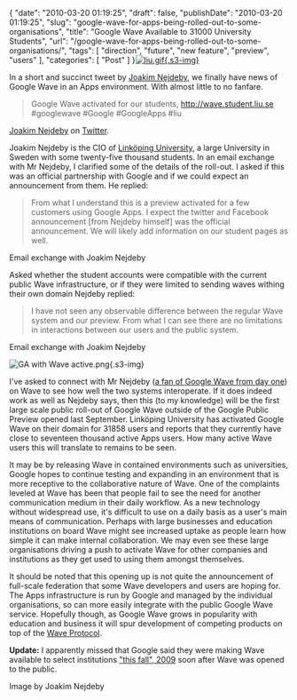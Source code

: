 {
    "date": "2010-03-20 01:19:25",
    "draft": false,
    "publishDate": "2010-03-20 01:19:25",
    "slug": "google-wave-for-apps-being-rolled-out-to-some-organisations",
    "title": "Google Wave Available to 31000 University Students",
    "url": "\/google-wave-for-apps-being-rolled-out-to-some-organisations\/",
    "tags": [
        "direction",
        "future",
        "new feature",
        "preview",
        "users"
    ],
    "categories": [
        "Post"
    ]
}[![liu.gif](https://turbo.geekorium.com.au/images/liu.gif){.s3-img}](https://www.liu.se/?l=en)

In a short and succinct tweet by [Joakim
Nejdeby](http://twitter.com/joakimnejdeby), we finally have news of
Google Wave in an Apps environment. With almost little to no fanfare.

> Google Wave activated for our students, http://wave.student.liu.se
> \#googlewave \#Google \#GoogleApps \#liu

[Joakim Nejdeby](http://twitter.com/joakimnejdeby/status/10631207637) on
[Twitter](http://twitter.com).

Joakim Nejdeby is the CIO of [Linköping
University](https://www.liu.se/?l=en), a large University in Sweden with
some twenty-five thousand students. In an email exchange with Mr
Nejdeby, I clarified some of the details of the roll-out. I asked if
this was an official partnership with Google and if we could expect an
announcement from them. He replied:

> From what I understand this is a preview activated for a few customers
> using Google Apps. I expect the twitter and Facebook announcement
> \[from Nejdeby himself\] was the official announcement. We will likely
> add information on our student pages as well.

Email exchange with Joakim Nejdeby

Asked whether the student accounts were compatible with the current
public Wave infrastructure, or if they were limited to sending waves
withing their own domain Nejdeby replied:

> I have not seen any observable difference between the regular Wave
> system and our preview. From what I can see there are no limitations
> in interactions between our users and the public system.

Email exchange with Joakim Nejdeby

![GA with Wave
active.png](https://turbo.geekorium.com.au/images/GA%20with%20Wave%20active.png){.s3-img}

I've asked to connect with Mr Nejdeby ([a fan of Google Wave from day
one](http://joakimblog.nejdeby.se/2009/10/google-wave.html)) on Wave to
see how well the two systems interoperate. If it does indeed work as
well as Nejdeby says, then this (to my knowledge) will be the first
large scale public roll-out of Google Wave outside of the Google Public
Preview opened last September. Linköping University has activated Google
Wave on their domain for 31858 users and reports that they currently
have close to seventeen thousand active Apps users. How many active Wave
users this will translate to remains to be seen.

It may be by releasing Wave in contained environments such as
universities, Google hopes to continue testing and expanding in an
environment that is more receptive to the collaborative nature of Wave.
One of the complaints leveled at Wave has been that people fail to see
the need for another communication medium in their daily workflow. As a
new technology without widespread use, it's difficult to use on a daily
basis as a user's main means of communication. Perhaps with large
businesses and education institutions on board Wave might see increased
uptake as people learn how simple it can make internal collaboration. We
may even see these large organisations driving a push to activate Wave
for other companies and institutions as they get used to using them
amongst themselves.

It should be noted that this opening up is not quite the announcement of
full-scale federation that some Wave developers and users are hoping
for. The Apps infrastructure is run by Google and managed by the
individual organisations, so can more easily integrate with the public
Google Wave service. Hopefully though, as Google Wave grows in
popularity with education and business it will spur development of
competing products on top of the [Wave
Protocol](//the.geekorium.com.au/wave-the-protocol/).

**Update:** I apparently missed that Google said they were making Wave
available to select institutions ["this fall",
2009](http://googleenterprise.blogspot.com/2009/09/waving-hello-to-google-apps.html)
soon after Wave was opened to the public.

Image by Joakim Nejdeby